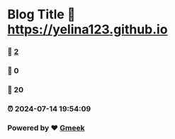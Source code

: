 # Blog Title :link: https://yelina123.github.io 
### :page_facing_up: [2](https://yelina123.github.io/tag.html) 
### :speech_balloon: 0 
### :hibiscus: 20 
### :alarm_clock: 2024-07-14 19:54:09 
### Powered by :heart: [Gmeek](https://github.com/Meekdai/Gmeek)
